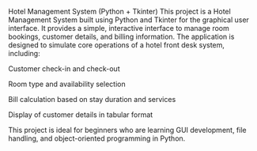  Hotel Management System (Python + Tkinter)
This project is a Hotel Management System built using Python and Tkinter for the graphical user interface. It provides a simple, interactive interface to manage room bookings, customer details, and billing information. The application is designed to simulate core operations of a hotel front desk system, including:

Customer check-in and check-out

Room type and availability selection

Bill calculation based on stay duration and services

Display of customer details in tabular format

This project is ideal for beginners who are learning GUI development, file handling, and object-oriented programming in Python.
